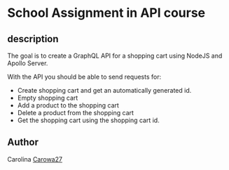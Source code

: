 # School Assignment in API course

## description

The goal is to create a GraphQL API for a shopping cart using NodeJS and Apollo Server.

With the API you should be able to send requests for:

- Create shopping cart and get an automatically generated id.
- Empty shopping cart
- Add a product to the shopping cart
- Delete a product from the shopping cart
- Get the shopping cart using the shopping cart id.

## Author

Carolina
[Carowa27](https://www.github/carowa27)
